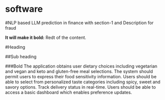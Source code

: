 # software

#NLP based LLM prediction in finance with section-1 and Description for fraud

<b>It will make it bold:</b> Redt of the content.

#Heading

##Sub heading

###Bold
The application obtains user dietary choices including vegetarian and vegan and keto and gluten-free meal selections.
The system should permit users to express their food sensitivity information.
Users should be able to select from personalized taste categories including spicy, sweet and savory options.
Track delivery status in real-time.
Users should be able to access a basic dashboard which enables preference updates.

